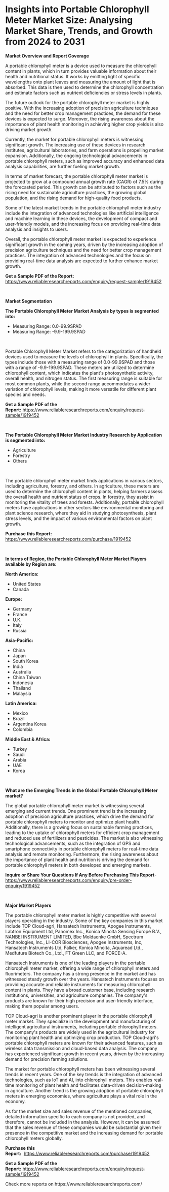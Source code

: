<p><h1>Insights into Portable Chlorophyll Meter Market Size: Analysing Market Share, Trends, and Growth from 2024 to 2031</h1></p><p><strong>Market Overview and Report Coverage</strong></p>
<p><p>A portable chlorophyll meter is a device used to measure the chlorophyll content in plants, which in turn provides valuable information about their health and nutritional status. It works by emitting light of specific wavelengths onto plant leaves and measuring the amount of light that is absorbed. This data is then used to determine the chlorophyll concentration and estimate factors such as nutrient deficiencies or stress levels in plants.</p><p>The future outlook for the portable chlorophyll meter market is highly positive. With the increasing adoption of precision agriculture techniques and the need for better crop management practices, the demand for these devices is expected to surge. Moreover, the rising awareness about the importance of plant health monitoring in achieving higher crop yields is also driving market growth.</p><p>Currently, the market for portable chlorophyll meters is witnessing significant growth. The increasing use of these devices in research institutes, agricultural laboratories, and farm operations is propelling market expansion. Additionally, the ongoing technological advancements in portable chlorophyll meters, such as improved accuracy and enhanced data analysis capabilities, are further fueling market growth.</p><p>In terms of market forecast, the portable chlorophyll meter market is projected to grow at a compound annual growth rate (CAGR) of 7.5% during the forecasted period. This growth can be attributed to factors such as the rising need for sustainable agriculture practices, the growing global population, and the rising demand for high-quality food products.</p><p>Some of the latest market trends in the portable chlorophyll meter industry include the integration of advanced technologies like artificial intelligence and machine learning in these devices, the development of compact and user-friendly models, and the increasing focus on providing real-time data analysis and insights to users.</p><p>Overall, the portable chlorophyll meter market is expected to experience significant growth in the coming years, driven by the increasing adoption of precision agriculture techniques and the need for better crop management practices. The integration of advanced technologies and the focus on providing real-time data analysis are expected to further enhance market growth.</p></p>
<p><strong>Get a Sample PDF of the Report:</strong> <a href="https://www.reliableresearchreports.com/enquiry/request-sample/1919452">https://www.reliableresearchreports.com/enquiry/request-sample/1919452</a></p>
<p>&nbsp;</p>
<p><strong>Market Segmentation</strong></p>
<p><strong>The Portable Chlorophyll Meter Market Analysis by types is segmented into:</strong></p>
<p><ul><li>Measuring Range: 0.0-99.9SPAD</li><li>Measuring Range: -9.9-199.9SPAD</li></ul></p>
<p>&nbsp;</p>
<p><p>Portable Chlorophyll Meter Market refers to the categorization of handheld devices used to measure the levels of chlorophyll in plants. Specifically, the types include those with a measuring range of 0.0-99.9SPAD and those with a range of -9.9-199.9SPAD. These meters are utilized to determine chlorophyll content, which indicates the plant's photosynthetic activity, overall health, and nitrogen status. The first measuring range is suitable for most common plants, while the second range accommodates a wider variation of chlorophyll levels, making it more versatile for different plant species and needs.</p></p>
<p><strong>Get a Sample PDF of the Report:</strong>&nbsp;<a href="https://www.reliableresearchreports.com/enquiry/request-sample/1919452">https://www.reliableresearchreports.com/enquiry/request-sample/1919452</a></p>
<p>&nbsp;</p>
<p><strong>The Portable Chlorophyll Meter Market Industry Research by Application is segmented into:</strong></p>
<p><ul><li>Agriculture</li><li>Forestry</li><li>Others</li></ul></p>
<p>&nbsp;</p>
<p><p>The portable chlorophyll meter market finds applications in various sectors, including agriculture, forestry, and others. In agriculture, these meters are used to determine the chlorophyll content in plants, helping farmers assess the overall health and nutrient status of crops. In forestry, they assist in monitoring the vitality of trees and forests. Additionally, portable chlorophyll meters have applications in other sectors like environmental monitoring and plant science research, where they aid in studying photosynthesis, plant stress levels, and the impact of various environmental factors on plant growth.</p></p>
<p><strong>Purchase this Report:</strong>&nbsp; <a href="https://www.reliableresearchreports.com/purchase/1919452">https://www.reliableresearchreports.com/purchase/1919452</a></p>
<p>&nbsp;</p>
<p><strong>In terms of Region, the Portable Chlorophyll Meter Market Players available by Region are:</strong></p>
<p>
    <p> <strong> North America: </strong>
        <ul>
            <li>United States</li>
            <li>Canada</li>
        </ul>
        </p> 
    <p> <strong> Europe: </strong>
        <ul>
            <li>Germany</li>
            <li>France</li>
            <li>U.K.</li>
            <li>Italy</li>
            <li>Russia</li>
        </ul>
        </p> 
    <p> <strong> Asia-Pacific: </strong>
        <ul>
            <li>China</li>
            <li>Japan</li>
            <li>South Korea</li>
            <li>India</li>
            <li>Australia</li>
            <li>China Taiwan</li>
            <li>Indonesia</li>
            <li>Thailand</li>
            <li>Malaysia</li>
        </ul>
        </p> 
    <p> <strong> Latin America: </strong>
        <ul>
            <li>Mexico</li>
            <li>Brazil</li>
            <li>Argentina Korea</li>
            <li>Colombia</li>
        </ul>
        </p> 
    <p> <strong> Middle East & Africa: </strong>
        <ul>
            <li>Turkey</li>
            <li>Saudi</li>
            <li>Arabia</li>
            <li>UAE</li>
            <li>Korea</li>
        </ul>
    </p>
    </p>
<p>&nbsp;</p>
<p><strong>What are the Emerging Trends in the Global Portable Chlorophyll Meter market?</strong></p>
<p><p>The global portable chlorophyll meter market is witnessing several emerging and current trends. One prominent trend is the increasing adoption of precision agriculture practices, which drive the demand for portable chlorophyll meters to monitor and optimize plant health. Additionally, there is a growing focus on sustainable farming practices, leading to the uptake of chlorophyll meters for efficient crop management and reduced use of fertilizers and pesticides. The market is also witnessing technological advancements, such as the integration of GPS and smartphone connectivity in portable chlorophyll meters for real-time data analysis and remote monitoring. Furthermore, the rising awareness about the importance of plant health and nutrition is driving the demand for portable chlorophyll meters in both developed and emerging markets.</p></p>
<p><strong>Inquire or Share Your Questions If Any Before Purchasing This Report</strong>- <a href="https://www.reliableresearchreports.com/enquiry/pre-order-enquiry/1919452">https://www.reliableresearchreports.com/enquiry/pre-order-enquiry/1919452</a></p>
<p>&nbsp;</p>
<p><strong>Major Market Players</strong></p>
<p><p>The portable chlorophyll meter market is highly competitive with several players operating in the industry. Some of the key companies in this market include TOP Cloud-agri, Hansatech Instruments, Apogee Instruments, Labtron Equipment Ltd, Panomex Inc., Konica Minolta Sensing Europe B.V., NANBEI INSTRUMENT LIMITED, Bbe Moldaenke GmbH, Spectrum Technologies, Inc., LI-COR Biosciences, Apogee Instruments, Inc, Hansatech Instruments Ltd, Falker, Konica Minolta, Aquaread Ltd., Medfuture Biotech Co., Ltd., FT Green LLC, and FORCE-A.</p><p>Hansatech Instruments is one of the leading players in the portable chlorophyll meter market, offering a wide range of chlorophyll meters and fluorimeters. The company has a strong presence in the market and has witnessed steady growth over the years. Hansatech Instruments focuses on providing accurate and reliable instruments for measuring chlorophyll content in plants. They have a broad customer base, including research institutions, universities, and agriculture companies. The company's products are known for their high precision and user-friendly interface, making them popular among users.</p><p>TOP Cloud-agri is another prominent player in the portable chlorophyll meter market. They specialize in the development and manufacturing of intelligent agricultural instruments, including portable chlorophyll meters. The company's products are widely used in the agricultural industry for monitoring plant health and optimizing crop production. TOP Cloud-agri's portable chlorophyll meters are known for their advanced features, such as wireless data transmission and cloud-based data analysis. The company has experienced significant growth in recent years, driven by the increasing demand for precision farming solutions.</p><p>The market for portable chlorophyll meters has been witnessing several trends in recent years. One of the key trends is the integration of advanced technologies, such as IoT and AI, into chlorophyll meters. This enables real-time monitoring of plant health and facilitates data-driven decision-making in agriculture. Another trend is the growing adoption of portable chlorophyll meters in emerging economies, where agriculture plays a vital role in the economy.</p><p>As for the market size and sales revenue of the mentioned companies, detailed information specific to each company is not provided, and therefore, cannot be included in the analysis. However, it can be assumed that the sales revenue of these companies would be substantial given their presence in the competitive market and the increasing demand for portable chlorophyll meters globally.</p></p>
<p><strong>Purchase this Report:</strong>&nbsp;&nbsp;<a href="https://www.reliableresearchreports.com/purchase/1919452">https://www.reliableresearchreports.com/purchase/1919452</a></p>
<p></p>
<p><strong>Get a Sample PDF of the Report:</strong>&nbsp;<a href="https://www.reliableresearchreports.com/enquiry/request-sample/1919452">https://www.reliableresearchreports.com/enquiry/request-sample/1919452</a></p>
<p>Check more reports on https://www.reliableresearchreports.com/</p>